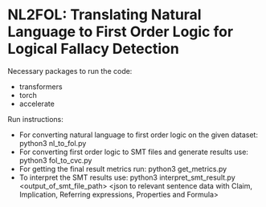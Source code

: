 # NL2FOL: Translating Natural Language to First Order Logic for Logical Fallacy Detection

Necessary packages to run the code:
- transformers
- torch
- accelerate

Run instructions:
- For converting natural language to first order logic on the given dataset: python3 nl_to_fol.py
- For converting first order logic to SMT files and generate results use: python3 fol_to_cvc.py <file containing fol translations>
- For getting the final result metrics run: python3 get_metrics.py
- To interpret the SMT results use: python3 interpret_smt_result.py <output_of_smt_file_path> <json to relevant sentence data with Claim, Implication, Referring expressions, Properties and Formula>


